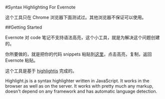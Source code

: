 #Syntax Highlighting For Evernote

这个工具只在 Chrome 浏览器下面测试过。其他浏览器不保证可以使用。

##Getting Started

Evernote 对 code 笔记不支持语法高亮，这个小工具，就是为解决这个问题创建的。

你所要做的，就是把你的代码 snippets 粘贴到[这里](http://leolovenet.com/Syntax-Highlighting-For-Evernote/)，点击高亮，复制，返回 Evernote 粘贴。

这个工具是基于 [highlightjs](https://github.com/isagalaev/highlight.js)  完成的。

Highlight.js is a syntax highlighter written in JavaScript. It works in the
browser as well as on the server. It works with pretty much any markup,
doesn't depend on any framework and has automatic language detection.
